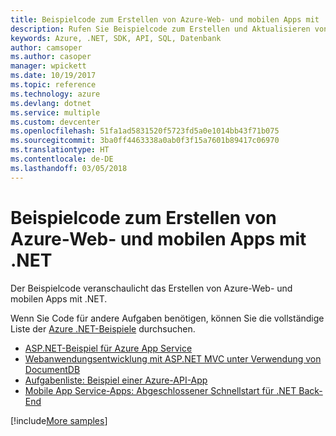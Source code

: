 ```yaml
---
title: Beispielcode zum Erstellen von Azure-Web- und mobilen Apps mit .NET
description: Rufen Sie Beispielcode zum Erstellen und Aktualisieren von Azure-Web-Apps mit .NET ab
keywords: Azure, .NET, SDK, API, SQL, Datenbank
author: camsoper
ms.author: casoper
manager: wpickett
ms.date: 10/19/2017
ms.topic: reference
ms.technology: azure
ms.devlang: dotnet
ms.service: multiple
ms.custom: devcenter
ms.openlocfilehash: 51fa1ad5831520f5723fd5a0e1014bb43f71b075
ms.sourcegitcommit: 3ba0ff4463338a0ab0f3f15a7601b89417c06970
ms.translationtype: HT
ms.contentlocale: de-DE
ms.lasthandoff: 03/05/2018
---
```

# <a name="sample-code-for-building-azure-web-and-mobile-apps-with-net"></a>Beispielcode zum Erstellen von Azure-Web- und mobilen Apps mit .NET

Der Beispielcode veranschaulicht das Erstellen von Azure-Web- und mobilen Apps mit .NET.

Wenn Sie Code für andere Aufgaben benötigen, können Sie die vollständige Liste der [Azure .NET-Beispiele](https://azure.microsoft.com/resources/samples/?platform=dotnet&view=azure-dotnet) durchsuchen.

- [ASP.NET-Beispiel für Azure App Service](https://azure.microsoft.com/resources/samples/app-service-web-dotnet-get-started/)
- [Webanwendungsentwicklung mit ASP.NET MVC unter Verwendung von DocumentDB](https://azure.microsoft.com/resources/samples/documentdb-dotnet-todo-app/
)
- [Aufgabenliste: Beispiel einer Azure-API-App](https://azure.microsoft.com/resources/samples/app-service-api-dotnet-todo-list/?cdn=disable)
- [Mobile App Service-Apps: Abgeschlossener Schnellstart für .NET Back-End](https://azure.microsoft.com/resources/samples/app-service-mobile-dotnet-backend-quickstart/)


[!include[More samples](includes/more-samples.md)]
